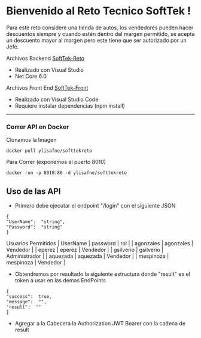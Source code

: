 # Bienvenido al Reto Tecnico SoftTek !

Para este reto considere una tienda de autos, los vendedores pueden hacer descuentos siempre y cuando estén dentro del margen permitido, se acepta un descuento mayor al margen pero este tiene que ser autorizado por un Jefe.

Archivos Backend  [SoftTek-Reto](./SoftTek-Reto) 
- Realizado con Visual Studio 
- Net Core 6.0

Archivos Front End [SoftTek-Front](./SoftTek-Front)
- Realizado con Visual Studio Code
- Requiere instalar dependencias (npm install)
-------------------------------
### Correr API en Docker 

Clonamos la Imagen
```
docker pull ylisafne/softtekreto
```
Para Correr (exponemos el puerto 8010)
```
docker run -p 8010:80 -d ylisafne/softtekreto
```

## Uso de las API
- Primero debe ejecutar el endpoint "/login" con el siguiente JSON
```
{
"UserName":  "string",
"Password":  "string"
}
```
Usuarios Permitidos
| UserName | password | rol |
| agonzales | agonzales | Vendedor |
| eperez | eperez | Vendedor |
| gsilverio | gsilverio | Administrador |
| aquezada | aquezada | Vendedor |
| mespinoza | mespinoza | Vendedor |



- Obtendremos por resultado  la siguiente estructura  donde "result" es el token a usar en las demas EndPoints
```
{
"success":  true,
"message":  "",
"result":  ""
}
```
- Agregar a la Cabecera la Authorization JWT Bearer con la cadena de result
